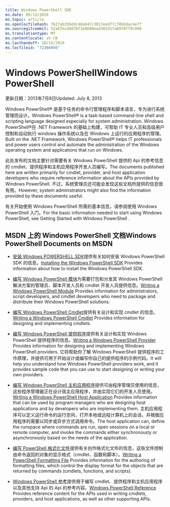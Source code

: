 ```yaml
---
title: Windows PowerShell SDK
ms.date: 09/13/2016
ms.topic: article
ms.openlocfilehash: 7627ab336ddc40ab47c3017eed77c78bbdac4e7f
ms.sourcegitcommit: 52a67bcd9d7bf3e8600ea4302d1fa8970ff9c998
ms.translationtype: MT
ms.contentlocale: zh-CN
ms.lasthandoff: 10/15/2019
ms.locfileid: "72366056"
---
```

# <a name="windows-powershell"></a><span data-ttu-id="97115-102">Windows PowerShell</span><span class="sxs-lookup"><span data-stu-id="97115-102">Windows PowerShell</span></span>

<span data-ttu-id="97115-103">更新日期：2013年7月8日</span><span class="sxs-lookup"><span data-stu-id="97115-103">Updated: July 8, 2013</span></span>

<span data-ttu-id="97115-104">Windows PowerShell® 是基于任务的命令行管理程序和脚本语言，专为进行系统管理而设计。</span><span class="sxs-lookup"><span data-stu-id="97115-104">Windows PowerShell® is a task-based command-line shell and scripting language designed especially for system administration.</span></span> <span data-ttu-id="97115-105">Windows PowerShell®在 .NET Framework 的基础上构建，可帮助 IT 专业人员和高级用户控制和自动执行 windows 操作系统以及在 Windows 上运行的应用程序的管理。</span><span class="sxs-lookup"><span data-stu-id="97115-105">Built on the .NET Framework, Windows PowerShell® helps IT professionals and power users control and automate the administration of the Windows operating system and applications that run on Windows.</span></span>

<span data-ttu-id="97115-106">此处发布的文档主要针对需要有关 Windows PowerShell 提供的 Api 的参考信息的 cmdlet、提供程序和主机应用程序开发人员编写。</span><span class="sxs-lookup"><span data-stu-id="97115-106">The documents published here are written primarily for cmdlet, provider, and host application developers who require reference information about the APIs provided by Windows PowerShell.</span></span>
<span data-ttu-id="97115-107">不过，系统管理员还可能会发现这些文档所提供的信息很有用。</span><span class="sxs-lookup"><span data-stu-id="97115-107">However, system administrators might also find the information provided by these documents useful.</span></span>

<span data-ttu-id="97115-108">有关开始使用 Windows PowerShell 所需的基本信息，请参阅使用 Windows PowerShell 入门。</span><span class="sxs-lookup"><span data-stu-id="97115-108">For the basic information needed to start using Windows PowerShell, see Getting Started with Windows PowerShell .</span></span>

## <a name="windows-powershell-documents-on-msdn"></a><span data-ttu-id="97115-109">MSDN 上的 Windows PowerShell 文档</span><span class="sxs-lookup"><span data-stu-id="97115-109">Windows PowerShell Documents on MSDN</span></span>

- <span data-ttu-id="97115-110">[安装 Windows POWERSHELL SDK](./installing-the-windows-powershell-sdk.md)提供有关如何安装 Windows PowerShell SDK 的信息。</span><span class="sxs-lookup"><span data-stu-id="97115-110">[Installing the Windows PowerShell SDK](./installing-the-windows-powershell-sdk.md) Provides information about how to install the Windows PowerShell SDK.</span></span>

- <span data-ttu-id="97115-111">[编写 Windows PowerShell 模块](./module/writing-a-windows-powershell-module.md)为需要打包和分发其 Windows PowerShell 解决方案的管理员、脚本开发人员和 cmdlet 开发人员提供信息。</span><span class="sxs-lookup"><span data-stu-id="97115-111">[Writing a Windows PowerShell Module](./module/writing-a-windows-powershell-module.md) Provides information for administrators, script developers, and cmdlet developers who need to package and distribute their Windows PowerShell solutions.</span></span>

- <span data-ttu-id="97115-112">[编写 Windows PowerShell Cmdlet](./cmdlet/writing-a-windows-powershell-cmdlet.md)提供有关设计和实现 cmdlet 的信息。</span><span class="sxs-lookup"><span data-stu-id="97115-112">[Writing a Windows PowerShell Cmdlet](./cmdlet/writing-a-windows-powershell-cmdlet.md) Provides information for designing and implementing cmdlets.</span></span>

- <span data-ttu-id="97115-113">[编写 Windows PowerShell 提供程序](./provider/writing-a-windows-powershell-provider.md)提供有关设计和实现 Windows PowerShell 提供程序的信息。</span><span class="sxs-lookup"><span data-stu-id="97115-113">[Writing a Windows PowerShell Provider](./provider/writing-a-windows-powershell-provider.md) Provides information for designing and implementing Windows PowerShell providers.</span></span> <span data-ttu-id="97115-114">它将帮助你了解 Windows PowerShell 提供程序的工作原理，并提供可用于开始设计或编写你自己的提供程序的示例代码。</span><span class="sxs-lookup"><span data-stu-id="97115-114">It will help you understand how Windows PowerShell providers work, and it provides sample code that you can use to start designing or writing your own providers.</span></span>

- <span data-ttu-id="97115-115">[编写 Windows PowerShell 主机应用程序](./hosting/writing-a-windows-powershell-host-application.md)提供可由程序管理员使用的信息，这些程序管理器正在设计宿主应用程序，并由实现它们的开发人员使用。</span><span class="sxs-lookup"><span data-stu-id="97115-115">[Writing a Windows PowerShell Host Application](./hosting/writing-a-windows-powershell-host-application.md) Provides information that can be used by program managers who are designing host applications and by developers who are implementing them.</span></span> <span data-ttu-id="97115-116">主机应用程序可以定义运行命令的运行空间，打开本地或远程计算机上的会话，并根据应用程序的需要以同步或异步方式调用命令。</span><span class="sxs-lookup"><span data-stu-id="97115-116">The host application can, define the runspace where commands are run, open sessions on a local or remote computer, and invoke the commands either synchronously or asynchronously based on the needs of the application.</span></span>

- <span data-ttu-id="97115-117">[编写 PowerShell 格式化文件](./format/writing-a-powershell-formatting-file.md)提供有关创作格式化文件的信息，这些文件控制由命令返回的对象的显示格式（cmdlet、函数和脚本）。</span><span class="sxs-lookup"><span data-stu-id="97115-117">[Writing a PowerShell Formatting File](./format/writing-a-powershell-formatting-file.md) Provides information for the authoring of formatting files, which control the display format for the objects that are returned by commands (cmdlets, functions, and scripts).</span></span>

- <span data-ttu-id="97115-118">[Windows PowerShell 参考](./windows-powershell-reference.md)提供用于编写 cmdlet、提供程序和主机应用程序以及其他支持 Api 的 Api 的参考内容。</span><span class="sxs-lookup"><span data-stu-id="97115-118">[Windows PowerShell Reference](./windows-powershell-reference.md) Provides reference content for the APIs used in writing cmdlets, providers, and host applications, as well as other supporting APIs.</span></span>
